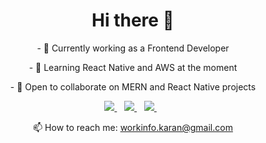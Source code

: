 <h1 align='center'>
  Hi there 👋
</h1>

<p align='center'>
- 🔭 Currently working as a Frontend Developer
</p>
<p align='center'>
- 🌱 Learning React Native and AWS at the moment
</p>
<p align='center'>
- 👯 Open to collaborate on MERN and React Native projects
</p>

<p align='center'>
  
  <a href="https://www.linkedin.com/in/karansharma346/">
    <img src="https://img.shields.io/badge/linkedin-%230077B5.svg?&style=for-the-badge&logo=linkedin&logoColor=white" />
  </a>&nbsp;&nbsp;
  <a href="https://instagram.com/karan.sharma346">
    <img src="https://img.shields.io/badge/instagram-%23E4405F.svg?&style=for-the-badge&logo=instagram&logoColor=white" />        
  </a>&nbsp;&nbsp;
  <a href="https://twitter.com/Karan_346">
    <img src="https://img.shields.io/badge/Twitter-1DA1F2?style=for-the-badge&logo=twitter&logoColor=white" />        
  </a>&nbsp;&nbsp;
  
</p>

<p align='center'>
  📫 How to reach me: <a href='mailto:workinfo.karan@gmail.com'>workinfo.karan@gmail.com</a>
</p>
